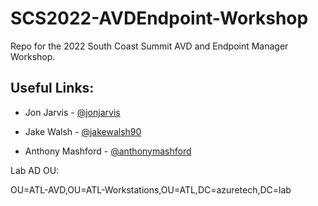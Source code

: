 # SCS2022-AVDEndpoint-Workshop
Repo for the 2022 South Coast Summit AVD and Endpoint Manager Workshop.

## Useful Links:

 - Jon Jarvis - [@jonjarvis](https://twitter.com/jonjarvis)

 -  Jake Walsh - [@jakewalsh90](https://twitter.com/jakewalsh90)

 -  Anthony Mashford - [@anthonymashford](https://twitter.com/anthonymashford)

Lab AD OU:

  OU=ATL-AVD,OU=ATL-Workstations,OU=ATL,DC=azuretech,DC=lab
